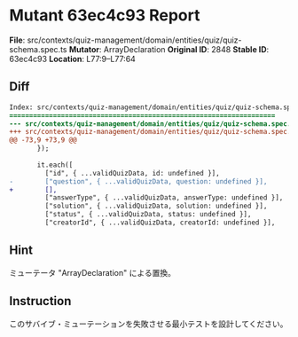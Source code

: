 # Mutant 63ec4c93 Report

**File**: src/contexts/quiz-management/domain/entities/quiz/quiz-schema.spec.ts
**Mutator**: ArrayDeclaration
**Original ID**: 2848
**Stable ID**: 63ec4c93
**Location**: L77:9–L77:64

## Diff

```diff
Index: src/contexts/quiz-management/domain/entities/quiz/quiz-schema.spec.ts
===================================================================
--- src/contexts/quiz-management/domain/entities/quiz/quiz-schema.spec.ts	original
+++ src/contexts/quiz-management/domain/entities/quiz/quiz-schema.spec.ts	mutated #2848
@@ -73,9 +73,9 @@
       });
 
       it.each([
         ["id", { ...validQuizData, id: undefined }],
-        ["question", { ...validQuizData, question: undefined }],
+        [],
         ["answerType", { ...validQuizData, answerType: undefined }],
         ["solution", { ...validQuizData, solution: undefined }],
         ["status", { ...validQuizData, status: undefined }],
         ["creatorId", { ...validQuizData, creatorId: undefined }],
```

## Hint

ミューテータ "ArrayDeclaration" による置換。

## Instruction

このサバイブ・ミューテーションを失敗させる最小テストを設計してください。
